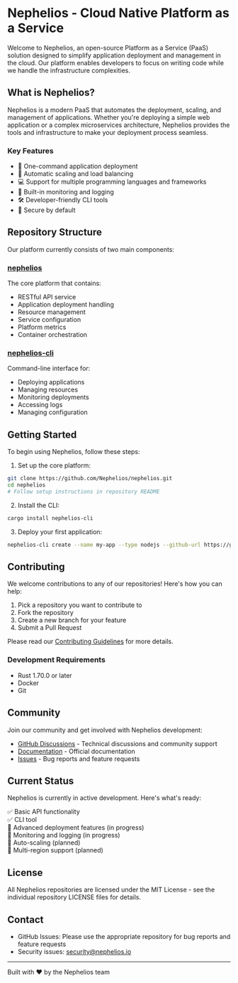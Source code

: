 # Nephelios - Cloud Native Platform as a Service

Welcome to Nephelios, an open-source Platform as a Service (PaaS) solution designed to simplify application deployment and management in the cloud. Our platform enables developers to focus on writing code while we handle the infrastructure complexities.

## What is Nephelios?

Nephelios is a modern PaaS that automates the deployment, scaling, and management of applications. Whether you're deploying a simple web application or a complex microservices architecture, Nephelios provides the tools and infrastructure to make your deployment process seamless.

### Key Features

- 🚀 One-command application deployment
- 🔄 Automatic scaling and load balancing
- 💻 Support for multiple programming languages and frameworks
- 🔧 Built-in monitoring and logging
- 🛠️ Developer-friendly CLI tools
- 🔐 Secure by default

## Repository Structure

Our platform currently consists of two main components:

### [nephelios](https://github.com/yourusername/nephelios)
The core platform that contains:
- RESTful API service
- Application deployment handling
- Resource management
- Service configuration
- Platform metrics
- Container orchestration

### [nephelios-cli](https://github.com/yourusername/nephelios-cli)
Command-line interface for:
- Deploying applications
- Managing resources
- Monitoring deployments
- Accessing logs
- Managing configuration

## Getting Started

To begin using Nephelios, follow these steps:

1. Set up the core platform:
```bash
git clone https://github.com/Nephelios/nephelios.git
cd nephelios
# Follow setup instructions in repository README
```

2. Install the CLI:
```bash
cargo install nephelios-cli
```

3. Deploy your first application:
```bash
nephelios-cli create --name my-app --type nodejs --github-url https://github.com/user/repo
```

## Contributing

We welcome contributions to any of our repositories! Here's how you can help:

1. Pick a repository you want to contribute to
2. Fork the repository
3. Create a new branch for your feature
4. Submit a Pull Request

Please read our [Contributing Guidelines](CONTRIBUTING.md) for more details.

### Development Requirements

- Rust 1.70.0 or later
- Docker
- Git

## Community

Join our community and get involved with Nephelios development:
- [GitHub Discussions](#) - Technical discussions and community support
- [Documentation](#) - Official documentation
- [Issues](https://github.com/Nephelios/nephelios/issues) - Bug reports and feature requests

## Current Status

Nephelios is currently in active development. Here's what's ready:

✅ Basic API functionality  
✅ CLI tool  
🚧 Advanced deployment features (in progress)  
🚧 Monitoring and logging (in progress)  
📅 Auto-scaling (planned)  
📅 Multi-region support (planned)

## License

All Nephelios repositories are licensed under the MIT License - see the individual repository LICENSE files for details.

## Contact

- GitHub Issues: Please use the appropriate repository for bug reports and feature requests
- Security issues: security@nephelios.io

---

Built with ❤️ by the Nephelios team